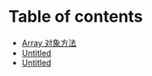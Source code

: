 # Table of contents

* [Array 对象方法](README.md)
* [Untitled](untitled.md)
* [Untitled](untitled-1.md)

